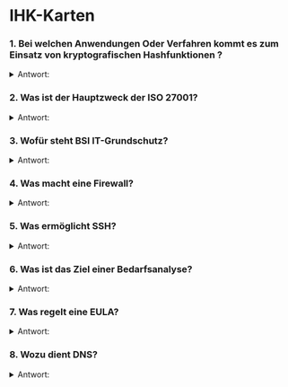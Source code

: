# IHK-Karten

### 1. Bei welchen Anwendungen Oder Verfahren kommt es zum Einsatz von kryptografischen Hashfunktionen ?

<details>
  <summary>Antwort:</summary>
  
- Integritätsprüfungen
- Erzeugung von Prüfsummen
- Erzeugung von Sitzungsschlüsseln
- Generatoren für Einmal-Passwörter
- Verfahren zur Authentifizierung mit digitalen Signaturen
- Speichern von Passwörtern
  
</details>

### 2. Was ist der Hauptzweck der ISO 27001?

<details>
  <summary>Antwort:</summary>
  
Standard für das Informationssicherheits-Managementsystem (ISMS), der Anforderungen für die Implementierung von Sicherheitskontrollen festlegt.
  
</details>

### 3. Wofür steht BSI IT-Grundschutz?

<details>
  <summary>Antwort:</summary>
  
Methode zur Identifizierung und Implementierung von Sicherheitsmaßnahmen, entwickelt vom Bundesamt für Sicherheit in der Informationstechnik (BSI)
  
</details>

### 4. Was macht eine Firewall?

<details>
  <summary>Antwort:</summary>
  
Überwacht und kontrolliert eingehenden und ausgehenden Netzwerkverkehr basierend auf Sicherheitsrichtlinien.
  
</details>

### 5. Was ermöglicht SSH?

<details>
  <summary>Antwort:</summary>
  
Sichere Fernverwaltung und Kommunikation über unsichere Netzwerke, indem Daten verschlüsselt werden.

</details>

### 6. Was ist das Ziel einer Bedarfsanalyse?

<details>
  <summary>Antwort:</summary>
  
Ermittlung der Bedürfnisse und Anforderungen eines Marktes oder Unternehmens.

</details>

### 7. Was regelt eine EULA?

<details>
  <summary>Antwort:</summary>
  
End User License Agreement: Die Bedingungen, unter denen Software vom Endbenutzer genutzt werden darf.

</details>

### 8. Wozu dient DNS?

<details>
  <summary>Antwort:</summary>
  
Domain Name System: Zur Übersetzung von Domainnamen in IP-Adressen.

</details>
